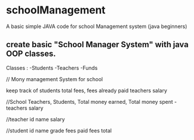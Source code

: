 # schoolManagement
A basic simple JAVA code for school Management system (java beginners)


## create basic "School Manager System" with java OOP classes.

Classes : 
	-Students
	-Teachers
	-Funds

// Mony management System for school

keep track of students total fees,
fees already paid
teachers salary

//School
Teachers,
Students,
Total money earned,
Total money spent - teachers salary

//teacher
id
name
salary

//student
id
name
grade
fees paid
fees total
